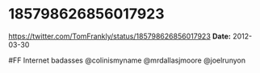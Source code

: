 # 185798626856017923
https://twitter.com/TomFrankly/status/185798626856017923
**Date:** 2012-03-30

#FF Internet badasses @colinismyname @mrdallasjmoore @joelrunyon
